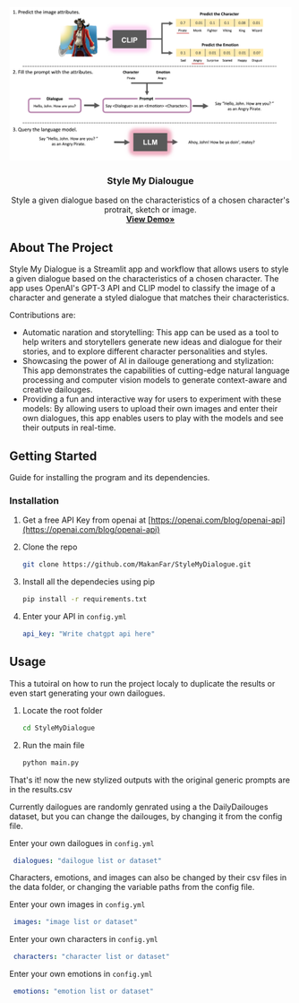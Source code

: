 <!-- PROJECT LOGO -->
<br />
<div align="center">
  <a href="https://github.com/othneildrew/Best-README-Template">
    <img src="images/StyleMyDialouge.jpg" alt="model">
  </a>

  <h3 align="center">Style My Dialougue</h3>

  <p align="center">
    Style a given dialogue based on the characteristics of a chosen character's protrait, sketch or image. 
    <br />
    <a href="https://stylemydialouge.streamlit.app"><strong>View Demo»</strong></a>
  </p>
</div>


<!-- ABOUT THE PROJECT -->
## About The Project

Style My Dialogue is a Streamlit app and workflow that allows users to style a given dialogue based on the characteristics of a chosen character. The app uses OpenAI's GPT-3 API and CLIP model to classify the image of a character and generate a styled dialogue that matches their characteristics.

Contributions are:
* Automatic naration and storytelling: This app can be used as a tool to help writers and storytellers generate new ideas and dialogue for their stories, and to explore different character personalities and styles.
* Showcasing the power of AI in dailouge generationg and stylization: This app demonstrates the capabilities of cutting-edge natural language processing and computer vision models to generate context-aware and creative dailouges.
* Providing a fun and interactive way for users to experiment with these models: By allowing users to upload their own images and enter their own dialogues, this app enables users to play with the models and see their outputs in real-time.



<!-- GETTING STARTED -->
## Getting Started

Guide for installing the program and its dependencies.


### Installation

1. Get a free API Key from openai at [https://openai.com/blog/openai-api](https://openai.com/blog/openai-api)

2. Clone the repo
   ```sh
   git clone https://github.com/MakanFar/StyleMyDialogue.git
   ```
3. Install all the dependecies using pip
   ```sh
   pip install -r requirements.txt
   ```
4. Enter your API in `config.yml`
   ```yml
   api_key: "Write chatgpt api here"
   ```


<!-- USAGE -->
## Usage

This a tutoiral on how to run the project localy to duplicate the results or even start generating your own dailogues.

1. Locate the root folder
   ```sh
   cd StyleMyDialogue
   ```

2. Run the main file
   ```sh
   python main.py
   ```

That's it! now the new stylized outputs with the original generic prompts are in the results.csv

Currently dailogues are randomly genrated using a the DailyDailouges dataset, but you can change the dailouges, by changing it from the config file.

Enter your own dailogues in `config.yml`
```yml
 dialogues: "dailogue list or dataset"
```

Characters, emotions, and images can also be changed by their csv files in the data folder, or changing the variable paths from the config file.

Enter your own images in `config.yml`
```yml
 images: "image list or dataset"
```

Enter your own characters in `config.yml`
```yml
 characters: "character list or dataset"
```

Enter your own emotions in `config.yml`
```yml
 emotions: "emotion list or dataset"
```


